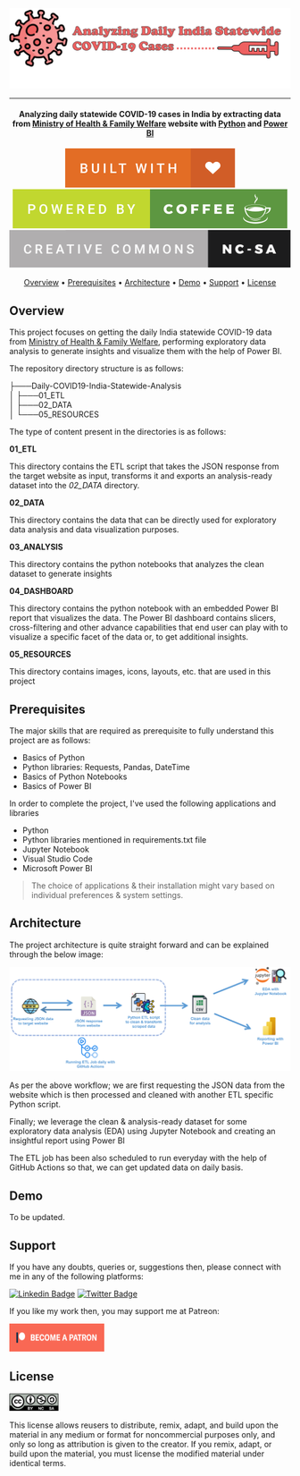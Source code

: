 ![Project Logo][project_logo]

---

<h4 align="center">Analyzing daily statewide COVID-19 cases in India by extracting data from <a href="https://www.mohfw.gov.in/" target="_blank">Ministry of Health & Family Welfare</a> website with <a href="https://www.beerwulf.com/en-gb/c/all-beers" target="_blank">Python</a> and <a href="https://en.wikipedia.org/wiki/Microsoft_Power_BI" target="_blank">Power BI</a></h4>

<p align='center'>
<img src='05_RESOURCES/built-with-love.svg'>
<img src='05_RESOURCES/powered-by-coffee.svg'>
<img src='05_RESOURCES/cc-nc-sa.svg'>
</p>

<p align="center">
  <a href="#overview">Overview</a> •
  <a href="#prerequisites">Prerequisites</a> •
  <a href="#architecture">Architecture</a> •
  <a href="#demo">Demo</a> •
  <a href="#support">Support</a> •
  <a href="#license">License</a>
</p>

## Overview

This project focuses on getting the daily India statewide COVID-19 data from [Ministry of Health & Family Welfare](https://www.mohfw.gov.in/), performing exploratory data analysis to generate insights and visualize them with the help of Power BI.

The repository directory structure is as follows:

├───Daily-COVID19-India-Statewide-Analysis<br>
│ ├───01_ETL<br>
│ ├───02_DATA<br>
│ └───05_RESOURCES<br>

The type of content present in the directories is as follows:

**01_ETL**

This directory contains the ETL script that takes the JSON response from the target website as input, transforms it and exports an analysis-ready dataset into the _02_DATA_ directory.

**02_DATA**

This directory contains the data that can be directly used for exploratory data analysis and data visualization purposes.

**03_ANALYSIS**

This directory contains the python notebooks that analyzes the clean dataset to generate insights

**04_DASHBOARD**

This directory contains the python notebook with an embedded Power BI report that visualizes the data. The Power BI dashboard contains slicers, cross-filtering and other advance capabilities that end user can play with to visualize a specific facet of the data or, to get additional insights.

**05_RESOURCES**

This directory contains images, icons, layouts, etc. that are used in this project

## Prerequisites

The major skills that are required as prerequisite to fully understand this project are as follows:

- Basics of Python
- Python libraries: Requests, Pandas, DateTime
- Basics of Python Notebooks
- Basics of Power BI

In order to complete the project, I've used the following applications and libraries

- Python
- Python libraries mentioned in requirements.txt file
- Jupyter Notebook
- Visual Studio Code
- Microsoft Power BI

> The choice of applications & their installation might vary based on individual preferences & system settings.

## Architecture

The project architecture is quite straight forward and can be explained through the below image:

![Process Architecture][process_workflow]

As per the above workflow; we are first requesting the JSON data from the website which is then processed and cleaned with another ETL specific Python script.

Finally; we leverage the clean & analysis-ready dataset for some exploratory data analysis (EDA) using Jupyter Notebook and creating an insightful report using Power BI

The ETL job has been also scheduled to run everyday with the help of GitHub Actions so that, we can get updated data on daily basis.

## Demo

To be updated.

## Support

If you have any doubts, queries or, suggestions then, please connect with me in any of the following platforms:

[![Linkedin Badge][linkedinbadge]][linkedin] [![Twitter Badge](https://img.shields.io/badge/-@quantumudit-1ca0f1?style=flat&labelColor=1ca0f1&logo=twitter&logoColor=white&link=https://twitter.com/quantumudit)][twitter]

If you like my work then, you may support me at Patreon:

<a href="https://www.patreon.com/quantumudit" target="_blank">
<img src="05_RESOURCES/become_a_patreon.png" alt="git" width="170" height="50"/>
</a>

## License

<a href = 'https://creativecommons.org/licenses/by-nc-sa/4.0/' target="_blank">
    <img src='05_RESOURCES/by-nc-sa.png' width=88 height=31>
</a>

This license allows reusers to distribute, remix, adapt, and build upon the material in any medium or format for noncommercial purposes only, and only so long as attribution is given to the creator. If you remix, adapt, or build upon the material, you must license the modified material under identical terms.

<!-- Image Links -->

[project_logo]: 05_RESOURCES/project_cover_image.png
[process_workflow]: 05_RESOURCES/process_architecture.png
[scraping_graphic]: 05_RESOURCES/scraping_graphic.gif

<!-- External Links -->

[website_link]: https://www.accommodationforstudents.com/search-results?location=any&beds=0&searchType=any&price=&lettingPeriod=academicYear&geo=false&page=1

<!-- Profile Links -->

[linkedin]: https://www.linkedin.com/in/uditkumarchatterjee/
[twitter]: https://twitter.com/quantumudit

<!-- Shields Profile Links -->

[linkedinbadge]: https://img.shields.io/badge/-uditkumarchatterjee-0e76a8?style=flat&labelColor=0e76a8&logo=linkedin&logoColor=white
[twitterbadge]: https://img.shields.io/badge/-@quantumudit-1ca0f1?style=flat&labelColor=1ca0f1&logo=twitter&logoColor=white&link=https://twitter.com/quantumudit
